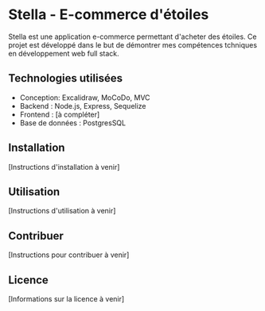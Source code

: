# Stella - E-commerce d'étoiles

Stella est une application e-commerce permettant d'acheter des étoiles. Ce projet est développé dans le but de démontrer mes compétences tchniques en développement web full stack.

## Technologies utilisées

- Conception: Excalidraw, MoCoDo, MVC
- Backend : Node.js, Express, Sequelize
- Frontend : [à compléter]
- Base de données : PostgresSQL

## Installation

[Instructions d'installation à venir]

## Utilisation

[Instructions d'utilisation à venir]

## Contribuer

[Instructions pour contribuer à venir]

## Licence

[Informations sur la licence à venir]